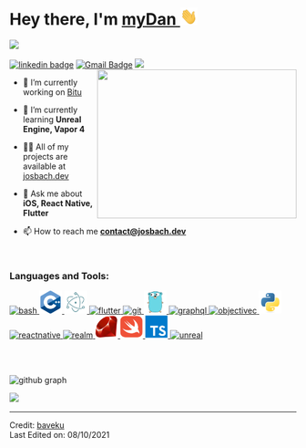 <h1>Hey there, I'm <a  href="https://github.com/baveku/">myDan </a> <img  src="https://raw.githubusercontent.com/ABSphreak/ABSphreak/master/gifs/Hi.gif" width="30px" height="30px"></h1>

<img src=”trungquandev.svg” />

[![linkedin badge](https://img.shields.io/badge/vu-bach-30302f?style=flat&logo=linkedin)](https://www.linkedin.com/in/vu-bach)
[![Gmail Badge](https://img.shields.io/badge/contact@josbach.dev-30302f?style=flat&logo=Gmail&logoColor=red)](mailto:contact@josbach.dev)
<img src="https://komarev.com/ghpvc/?username=baveku&style=plastic" />
<img align='right' src="https://i.pinimg.com/originals/e4/26/70/e426702edf874b181aced1e2fa5c6cde.gif" width="350" height="261">
- 🔭 I’m currently working on [Bitu](https://bitu.vn)

- 🌱 I’m currently learning **Unreal Engine, Vapor 4**

- 👨‍💻 All of my projects are available at [josbach.dev](https://josbach.dev)

- 💬 Ask me about **iOS, React Native, Flutter**

- 📫 How to reach me **contact@josbach.dev**

<br>

<h3 align="left">Languages and Tools:</h3>
<p align="left"> <a href="https://www.gnu.org/software/bash/" target="_blank"> <img src="https://www.vectorlogo.zone/logos/gnu_bash/gnu_bash-icon.svg" alt="bash" width="40" height="40"/> </a> <a href="https://www.w3schools.com/cpp/" target="_blank"> <img src="https://raw.githubusercontent.com/devicons/devicon/master/icons/cplusplus/cplusplus-original.svg" alt="cplusplus" width="40" height="40"/> </a> <a href="https://www.electronjs.org" target="_blank"> <img src="https://raw.githubusercontent.com/devicons/devicon/master/icons/electron/electron-original.svg" alt="electron" width="40" height="40"/> </a> <a href="https://flutter.dev" target="_blank"> <img src="https://www.vectorlogo.zone/logos/flutterio/flutterio-icon.svg" alt="flutter" width="40" height="40"/> </a> <a href="https://git-scm.com/" target="_blank"> <img src="https://www.vectorlogo.zone/logos/git-scm/git-scm-icon.svg" alt="git" width="40" height="40"/> </a> <a href="https://golang.org" target="_blank"> <img src="https://raw.githubusercontent.com/devicons/devicon/master/icons/go/go-original.svg" alt="go" width="40" height="40"/> </a> <a href="https://graphql.org" target="_blank"> <img src="https://www.vectorlogo.zone/logos/graphql/graphql-icon.svg" alt="graphql" width="40" height="40"/> </a> <a href="https://developer.apple.com/library/archive/documentation/Cocoa/Conceptual/ProgrammingWithObjectiveC/Introduction/Introduction.html" target="_blank"> <img src="https://www.vectorlogo.zone/logos/apple_objectivec/apple_objectivec-icon.svg" alt="objectivec" width="40" height="40"/> </a> <a href="https://www.python.org" target="_blank"> <img src="https://raw.githubusercontent.com/devicons/devicon/master/icons/python/python-original.svg" alt="python" width="40" height="40"/> </a> <a href="https://reactnative.dev/" target="_blank"> <img src="https://reactnative.dev/img/header_logo.svg" alt="reactnative" width="40" height="40"/> </a> <a href="https://realm.io/" target="_blank"> <img src="https://raw.githubusercontent.com/bestofjs/bestofjs-webui/8665e8c267a0215f3159df28b33c365198101df5/public/logos/realm.svg" alt="realm" width="40" height="40"/> </a> <a href="https://www.ruby-lang.org/en/" target="_blank"> <img src="https://raw.githubusercontent.com/devicons/devicon/master/icons/ruby/ruby-original.svg" alt="ruby" width="40" height="40"/> </a> <a href="https://developer.apple.com/swift/" target="_blank"> <img src="https://raw.githubusercontent.com/devicons/devicon/master/icons/swift/swift-original.svg" alt="swift" width="40" height="40"/> </a> <a href="https://www.typescriptlang.org/" target="_blank"> <img src="https://raw.githubusercontent.com/devicons/devicon/master/icons/typescript/typescript-original.svg" alt="typescript" width="40" height="40"/> </a> <a href="https://unrealengine.com/" target="_blank"> <img src="https://raw.githubusercontent.com/kenangundogan/fontisto/036b7eca71aab1bef8e6a0518f7329f13ed62f6b/icons/svg/brand/unreal-engine.svg" alt="unreal" width="40" height="40"/> </a> </p>

<br>
<br>

![github graph](https://activity-graph.herokuapp.com/graph?username=baveku&theme=react-dark)

<img src = "https://github-readme-streak-stats.herokuapp.com?user=baveku&theme=dark&hide_border=false" width = 500>

<!-- <img src = "https://github-readme-stats.vercel.app/api?username=baveku&show_icons=true&theme=dark" width = 500> -->

<!-- [![Top Langs](https://github-readme-stats.vercel.app/api/top-langs/?username=baveku&theme=dark&layout=compact)](https://github.com/baveku/prozer-bazel) -->

---

Credit: [baveku](https://github.com/baveku)
</br>
Last Edited on: 08/10/2021
